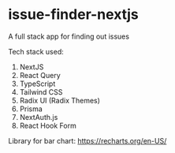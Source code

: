 # issue-finder-nextjs
A full stack app for finding out issues

Tech stack used:
1. NextJS
2. React Query
3. TypeScript
4. Tailwind CSS
5. Radix UI (Radix Themes)
6. Prisma
7. NextAuth.js
8. React Hook Form

Library for bar chart: https://recharts.org/en-US/
